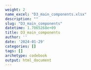 ```yaml
---
weight: 2
name_excel: "D3_main_components.xlsx"
description: ""
slug: "D3_main_components"
datetime: 1.7065268e+09
title: D3_main_components
author: ''
date: '2024-01-29'
categories: []
tags: []
archetype: codebook
output: html_document
---
```


<div class="tabcontent"></div>
